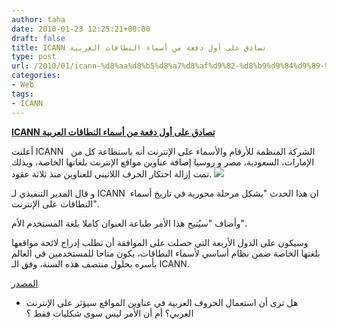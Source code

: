 ```yaml
---
author: taha
date: 2010-01-23 12:25:21+00:00
draft: false
title: ICANN تصادق على أول دفعة من أسماء النطاقات العربية
type: post
url: /2010/01/icann-%d8%aa%d8%b5%d8%a7%d8%af%d9%82-%d8%b9%d9%84%d9%89-%d8%a3%d9%88%d9%84-%d8%af%d9%81%d8%b9%d8%a9-%d9%85%d9%86-%d8%a3%d8%b3%d9%85%d8%a7%d8%a1-%d8%a7%d9%84%d9%86%d8%b7%d8%a7%d9%82%d8%a7%d8%aa-%d8%a7/
categories:
- Web
tags:
- ICANN
---
```


[**ICANN تصادق على أول دفعة من أسماء النطاقات العربية**](https://www.it-scoop.com/2010/01/icann-%d8%aa%d8%b5%d8%a7%d8%af%d9%82-%d8%b9%d9%84%d9%89-%d8%a3%d9%88%d9%84-%d8%af%d9%81%d8%b9%d8%a9-%d9%85%d9%86-%d8%a3%d8%b3%d9%85%d8%a7%d8%a1-%d8%a7%d9%84%d9%86%d8%b7%d8%a7%d9%82%d8%a7%d8%aa-%d8%a7/)


أعلنت ICANN الشركة المنظمة للأرقام والأسماء على الإنترنت أنه باستطاعة كل من   الإمارات، السعودية، مصر و روسيا إضافة عناوين مواقع الإنترنت بلغاتها الخاصة، ويذلك تمت إزالة احتكار الحرف اللاتيني للعناوين منذ ثلاثة عقود.
[](https://www.it-scoop.com/wp-content/uploads/2010/01/ICAAN.jpeg)[![](https://www.it-scoop.com/wp-content/uploads/2010/01/icann.jpg)
](https://www.it-scoop.com/2010/01/icann-%d8%aa%d8%b5%d8%a7%d8%af%d9%82-%d8%b9%d9%84%d9%89-%d8%a3%d9%88%d9%84-%d8%af%d9%81%d8%b9%d8%a9-%d9%85%d9%86-%d8%a3%d8%b3%d9%85%d8%a7%d8%a1-%d8%a7%d9%84%d9%86%d8%b7%d8%a7%d9%82%d8%a7%d8%aa-%d8%a7/)

و قال المدير التنفيذي لـ ICANN  ان هذا الحدث "يشكل مرحلة محورية في تاريخ أسماء النطاقات على الإنترنت".

وأضاف "سيُتيح هذا الأمر طباعة العنوان كاملا بلغة المستخدم الأم".

وسيكون على الدول الأربعة التي حصلت على الموافقة أن تطلب إدراج لائحة  مواقعها بلغتها الخاصة ضمن نظام أساسي لأسماء النطاقات، يكون متاحا  للمستخدمين في العالم بأسره بحلول منتصف هذه السنة، وفق الـ ICANN.

[المصدر](http://icann.org/en/announcements/announcement-21jan10-en.htm)

- هل ترى أن استعمال الحروف العربية في عناوين المواقع سيؤثر على الإنترنت العربي؟ أم أن الأمر ليس سوى شكليات فقط ؟
